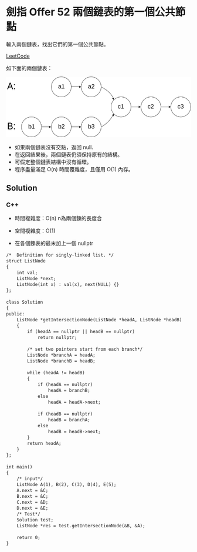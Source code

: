 # 劍指 Offer 52 兩個鏈表的第一個公共節點

輸入兩個鏈表，找出它們的第一個公共節點。

[LeetCode](https://leetcode-cn.com/problems/liang-ge-lian-biao-de-di-yi-ge-gong-gong-jie-dian-lcof/)

如下面的兩個鏈表：

<img src="img/52.png" width = "600"/>

* 如果兩個鏈表沒有交點，返回 null.
* 在返回結果後，兩個鏈表仍須保持原有的結構。
* 可假定整個鏈表結構中沒有循環。
* 程序盡量滿足 O(n) 時間覆雜度，且僅用 O(1) 內存。

## Solution  

### C++

* 時間複雜度：O(n) n為兩個鍊的長度合

* 空間複雜度：O(1)

* 在各個鍊表的最末加上一個 nullptr

```
/*  Definition for singly-linked list. */
struct ListNode
{
    int val;
    ListNode *next;
    ListNode(int x) : val(x), next(NULL) {}
};

class Solution
{
public:
    ListNode *getIntersectionNode(ListNode *headA, ListNode *headB)
    {
        if (headA == nullptr || headB == nullptr)
            return nullptr;

        /* set two pointers start from each branch*/
        ListNode *branchA = headA;
        ListNode *branchB = headB;

        while (headA != headB)
        {
            if (headA == nullptr)
                headA = branchB;
            else
                headA = headA->next;

            if (headB == nullptr)
                headB = branchA;
            else
                headB = headB->next;
        }
        return headA;
    }
};

int main()
{
    /* input*/
    ListNode A(1), B(2), C(3), D(4), E(5);
    A.next = &C;    
    B.next = &C;
    C.next = &D;
    D.next = &E;
    /* Test*/
    Solution test;
    ListNode *res = test.getIntersectionNode(&B, &A);

    return 0;
}
```